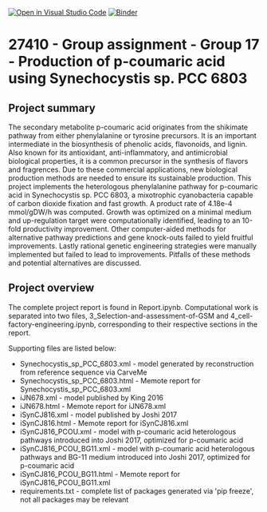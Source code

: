[![Open in Visual Studio Code](https://classroom.github.com/assets/open-in-vscode-c66648af7eb3fe8bc4f294546bfd86ef473780cde1dea487d3c4ff354943c9ae.svg)](https://classroom.github.com/online_ide?assignment_repo_id=9066812&assignment_repo_type=AssignmentRepo)
[![Binder](https://mybinder.org/badge_logo.svg)](https://mybinder.org/v2/gh/27410/27410-group-assigment-group_17/main)

# 27410 - Group assignment - Group 17 - Production of p-coumaric acid using Synechocystis sp. PCC 6803

## Project summary
The secondary metabolite p-coumaric acid originates from the shikimate pathway from either phenylalanine or tyrosine precursors. It is an important intermediate in the biosynthesis of phenolic acids, flavonoids, and lignin. Also known for its antioxidant, anti-inflammatory, and antimicrobial biological properties, it is a common precursor in the synthesis of flavors and fragrences. Due to these commercial applications, new biological production methods are needed to ensure its sustainable production. This project implements the heterologous phenylalanine pathway for p-coumaric acid in Synechocystis sp. PCC 6803, a mixotrophic cyanobacteria capable of carbon dioxide fixation and fast growth. A product rate of 4.18e-4 mmol/gDW/h was computed. Growth was optimized on a minimal medium and up-regulation target were computationally identified, leading to an 10-fold productivity improvement. Other computer-aided methods for alternative pathway predictions and gene knock-outs failed to yield fruitful improvements. Lastly rational genetic engineering strategies were manually implemented but failed to lead to improvements. Pitfalls of these methods and potential alternatives are discussed.

## Project overview
The complete project report is found in Report.ipynb. Computational work is separated into two files, 3_Selection-and-assessment-of-GSM and 4_cell-factory-engineering.ipynb, corresponding to their respective sections in the report.

Supporting files are listed below:

* Synechocystis_sp_PCC_6803.xml - model generated by reconstruction from reference sequence via CarveMe
* Synechocystis_sp_PCC_6803.html - Memote report for Synechocystis_sp_PCC_6803.xml
* iJN678.xml - model published by King 2016
* iJN678.html - Memote report for iJN678.xml
* iSynCJ816.xml - model published by Joshi 2017
* iSynCJ816.html - Memote report for iSynCJ816.xml
* iSynCJ816_PCOU.xml - model with p-coumaric acid heterologous pathways introduced into Joshi 2017, optimized for p-coumaric acid
* iSynCJ816_PCOU_BG11.xml - model with p-coumaric acid heterologous pathways and BG-11 medium introduced into Joshi 2017, optimized for p-coumaric acid
* iSynCJ816_PCOU_BG11.html - Memote report for iSynCJ816_PCOU_BG11.xml
* requirements.txt - complete list of packages generated via 'pip freeze', not all packages may be relevant

